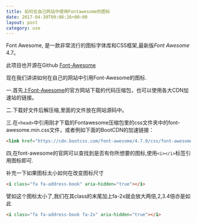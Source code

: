 ```yaml
---
title: 如何在自己网站中使用Fontawesome的图标
date: 2017-04-30T09:08:26+00:00
layout: post
category: use
---
```

Font Awesome, 是一款非常流行的图标字体库和CSS框架,最新版<em>Font Awesome</em> 4.7。

此项目也开源在Github <a href="https://github.com/FortAwesome/Font-Awesome">Font-Awesome</a>

现在我们讲讲如何在自己的网站中引用Font-Awesome的图标.

一.首先上<a href="http://fontawesome.io/">Font-Awesome</a>的官方网站下载的代码压缩包，也可以使用各大CDN加速站的链接。

二.下载好文件后解压缩,里面的文件放在网站源码中。

三.在`<head>`中引用刚才下载的Fontawesome压缩包里的css文件夹中的font-awesome.min.css文件，或者例如下面的BootCDN的加速链接：

```HTML
<link href="https://cdn.bootcss.com/font-awesome/4.7.0/css/font-awesome.min.css" rel="stylesheet">
```

四,在font-awesome的官网可以查找到是否有你所想要的图标,使用`<i></i>`标签引用图标即可.

补充一下如果图标太小如何在改变图标尺寸

```html
<i class="fa fa-address-book" aria-hidden="true"></i>
```

譬如这个图标太小了,我们在其class的末尾加上fa-2x就会放大两倍,2,3.4倍亦是如此

```html
<i class="fa fa-address-book fa-2x" aria-hidden="true"></i>
```
